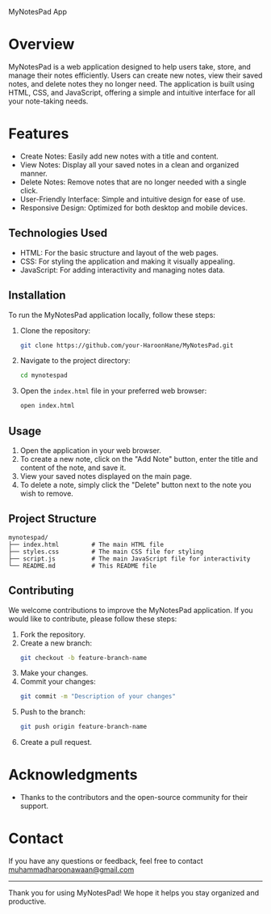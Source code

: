 MyNotesPad App

# Overview
MyNotesPad is a web application designed to help users take, store, and manage their notes efficiently. Users can create new notes, view their saved notes, and delete notes they no longer need. The application is built using HTML, CSS, and JavaScript, offering a simple and intuitive interface for all your note-taking needs.

# Features
- Create Notes: Easily add new notes with a title and content.
- View Notes: Display all your saved notes in a clean and organized manner.
- Delete Notes: Remove notes that are no longer needed with a single click.
- User-Friendly Interface: Simple and intuitive design for ease of use.
- Responsive Design: Optimized for both desktop and mobile devices.

## Technologies Used

- HTML: For the basic structure and layout of the web pages.
- CSS: For styling the application and making it visually appealing.
- JavaScript: For adding interactivity and managing notes data.

## Installation

To run the MyNotesPad application locally, follow these steps:

1. Clone the repository:
    ```bash
    git clone https://github.com/your-HaroonHane/MyNotesPad.git
    ```
2. Navigate to the project directory:
    ```bash
    cd mynotespad
    ```
3. Open the `index.html` file in your preferred web browser:
    ```bash
    open index.html
    ```

## Usage

1. Open the application in your web browser.
2. To create a new note, click on the "Add Note" button, enter the title and content of the note, and save it.
3. View your saved notes displayed on the main page.
4. To delete a note, simply click the "Delete" button next to the note you wish to remove.

## Project Structure

```
mynotespad/
├── index.html         # The main HTML file
├── styles.css         # The main CSS file for styling
├── script.js          # The main JavaScript file for interactivity
└── README.md          # This README file
```

## Contributing

We welcome contributions to improve the MyNotesPad application. If you would like to contribute, please follow these steps:

1. Fork the repository.
2. Create a new branch:
    ```bash
    git checkout -b feature-branch-name
    ```
3. Make your changes.
4. Commit your changes:
    ```bash
    git commit -m "Description of your changes"
    ```
5. Push to the branch:
    ```bash
    git push origin feature-branch-name
    ```
6. Create a pull request.


# Acknowledgments

- Thanks to the contributors and the open-source community for their support.

# Contact

If you have any questions or feedback, feel free to contact muhammadharoonawaan@gmail.com 

---

Thank you for using MyNotesPad! We hope it helps you stay organized and productive.
